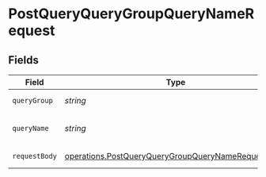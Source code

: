 # PostQueryQueryGroupQueryNameRequest


## Fields

| Field                                                                                                                    | Type                                                                                                                     | Required                                                                                                                 | Description                                                                                                              |
| ------------------------------------------------------------------------------------------------------------------------ | ------------------------------------------------------------------------------------------------------------------------ | ------------------------------------------------------------------------------------------------------------------------ | ------------------------------------------------------------------------------------------------------------------------ |
| `queryGroup`                                                                                                             | *string*                                                                                                                 | :heavy_check_mark:                                                                                                       | Query group                                                                                                              |
| `queryName`                                                                                                              | *string*                                                                                                                 | :heavy_check_mark:                                                                                                       | Name of a registered query                                                                                               |
| `requestBody`                                                                                                            | [operations.PostQueryQueryGroupQueryNameRequestBody](../../models/operations/postqueryquerygroupquerynamerequestbody.md) | :heavy_check_mark:                                                                                                       | Query to be executed                                                                                                     |